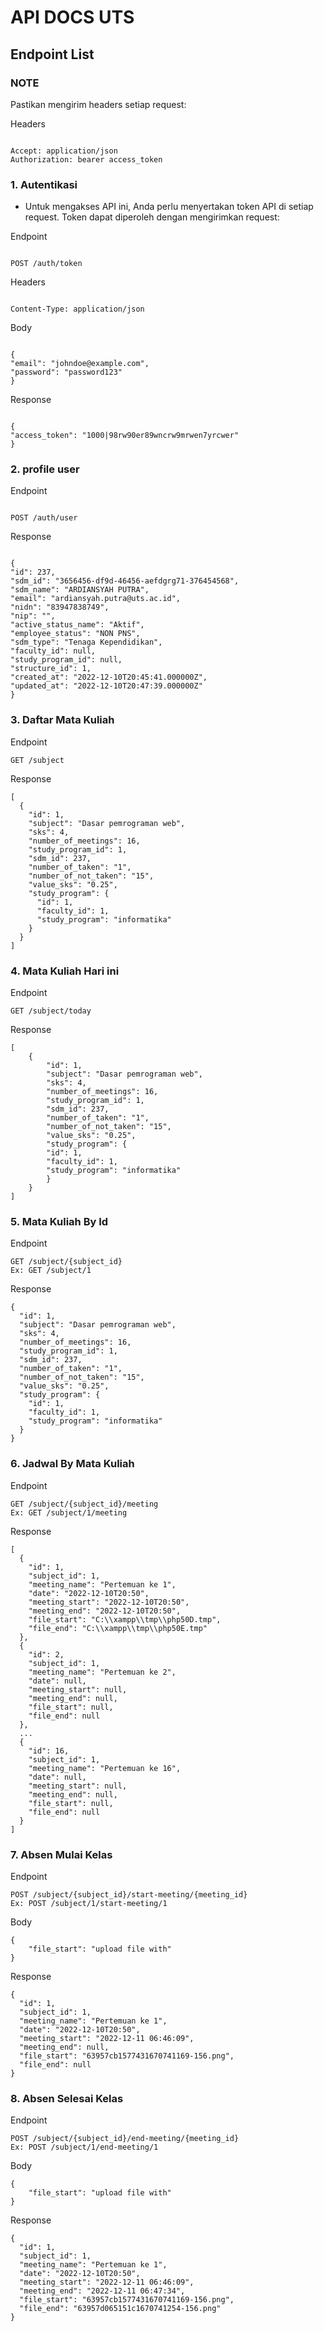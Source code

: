 # API DOCS UTS

## Endpoint List

### NOTE

Pastikan mengirim headers setiap request:

Headers

```

Accept: application/json
Authorization: bearer access_token

```

### 1. Autentikasi

-   Untuk mengakses API ini, Anda perlu menyertakan token API di setiap request. Token dapat diperoleh dengan mengirimkan request:

Endpoint

```

POST /auth/token

```

Headers

```

Content-Type: application/json

```

Body

```

{
"email": "johndoe@example.com",
"password": "password123"
}

```

Response

```

{
"access_token": "1000|98rw90er89wncrw9mrwen7yrcwer"
}

```

### 2. profile user

Endpoint

```

POST /auth/user

```

Response

```

{
"id": 237,
"sdm_id": "3656456-df9d-46456-aefdgrg71-376454568",
"sdm_name": "ARDIANSYAH PUTRA",
"email": "ardiansyah.putra@uts.ac.id",
"nidn": "83947838749",
"nip": "",
"active_status_name": "Aktif",
"employee_status": "NON PNS",
"sdm_type": "Tenaga Kependidikan",
"faculty_id": null,
"study_program_id": null,
"structure_id": 1,
"created_at": "2022-12-10T20:45:41.000000Z",
"updated_at": "2022-12-10T20:47:39.000000Z"
}

```

### 3. Daftar Mata Kuliah

Endpoint

```
GET /subject
```

Response

```
[
  {
    "id": 1,
    "subject": "Dasar pemrograman web",
    "sks": 4,
    "number_of_meetings": 16,
    "study_program_id": 1,
    "sdm_id": 237,
    "number_of_taken": "1",
    "number_of_not_taken": "15",
    "value_sks": "0.25",
    "study_program": {
      "id": 1,
      "faculty_id": 1,
      "study_program": "informatika"
    }
  }
]
```

### 4. Mata Kuliah Hari ini

Endpoint

```
GET /subject/today
```

Response

```
[
    {
        "id": 1,
        "subject": "Dasar pemrograman web",
        "sks": 4,
        "number_of_meetings": 16,
        "study_program_id": 1,
        "sdm_id": 237,
        "number_of_taken": "1",
        "number_of_not_taken": "15",
        "value_sks": "0.25",
        "study_program": {
        "id": 1,
        "faculty_id": 1,
        "study_program": "informatika"
        }
    }
]
```

### 5. Mata Kuliah By Id

Endpoint

```
GET /subject/{subject_id}
Ex: GET /subject/1
```

Response

```
{
  "id": 1,
  "subject": "Dasar pemrograman web",
  "sks": 4,
  "number_of_meetings": 16,
  "study_program_id": 1,
  "sdm_id": 237,
  "number_of_taken": "1",
  "number_of_not_taken": "15",
  "value_sks": "0.25",
  "study_program": {
    "id": 1,
    "faculty_id": 1,
    "study_program": "informatika"
  }
}
```

### 6. Jadwal By Mata Kuliah

Endpoint

```
GET /subject/{subject_id}/meeting
Ex: GET /subject/1/meeting
```

Response

```
[
  {
    "id": 1,
    "subject_id": 1,
    "meeting_name": "Pertemuan ke 1",
    "date": "2022-12-10T20:50",
    "meeting_start": "2022-12-10T20:50",
    "meeting_end": "2022-12-10T20:50",
    "file_start": "C:\\xampp\\tmp\\php50D.tmp",
    "file_end": "C:\\xampp\\tmp\\php50E.tmp"
  },
  {
    "id": 2,
    "subject_id": 1,
    "meeting_name": "Pertemuan ke 2",
    "date": null,
    "meeting_start": null,
    "meeting_end": null,
    "file_start": null,
    "file_end": null
  },
  ...
  {
    "id": 16,
    "subject_id": 1,
    "meeting_name": "Pertemuan ke 16",
    "date": null,
    "meeting_start": null,
    "meeting_end": null,
    "file_start": null,
    "file_end": null
  }
]
```

### 7. Absen Mulai Kelas

Endpoint

```
POST /subject/{subject_id}/start-meeting/{meeting_id}
Ex: POST /subject/1/start-meeting/1
```

Body

```
{
    "file_start": "upload file with"
}
```

Response

```
{
  "id": 1,
  "subject_id": 1,
  "meeting_name": "Pertemuan ke 1",
  "date": "2022-12-10T20:50",
  "meeting_start": "2022-12-11 06:46:09",
  "meeting_end": null,
  "file_start": "63957cb1577431670741169-156.png",
  "file_end": null
}
```

### 8. Absen Selesai Kelas

Endpoint

```
POST /subject/{subject_id}/end-meeting/{meeting_id}
Ex: POST /subject/1/end-meeting/1
```

Body

```
{
    "file_start": "upload file with"
}
```

Response

```
{
  "id": 1,
  "subject_id": 1,
  "meeting_name": "Pertemuan ke 1",
  "date": "2022-12-10T20:50",
  "meeting_start": "2022-12-11 06:46:09",
  "meeting_end": "2022-12-11 06:47:34",
  "file_start": "63957cb1577431670741169-156.png",
  "file_end": "63957d065151c1670741254-156.png"
}
```
